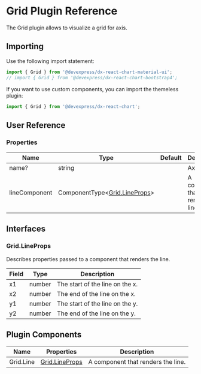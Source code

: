 # Grid Plugin Reference

The Grid plugin allows to visualize a grid for axis.

## Importing

Use the following import statement:

```js
import { Grid } from '@devexpress/dx-react-chart-material-ui';
// import { Grid } from '@devexpress/dx-react-chart-bootstrap4';
```

If you want to use custom components, you can import the themeless plugin:

```js
import { Grid } from '@devexpress/dx-react-chart';
```

## User Reference

### Properties

Name | Type | Default | Description
-----|------|---------|------------
name? | string | | Axis name.
lineComponent | ComponentType&lt;[Grid.LineProps](#gridlineprops)&gt; | | A component that renders the line.

## Interfaces

### Grid.LineProps

Describes properties passed to a component that renders the line.

Field | Type | Description
------|------|------------
x1 | number | The start of the line on the x.
x2 | number | The end of the line on the x.
y1 | number | The start of the line on the y.
y2 | number | The end of the line on the y.

## Plugin Components

Name | Properties | Description
-----|------------|------------
Grid.Line | [Grid.LineProps](#gridlineprops) | A component that renders the line.
